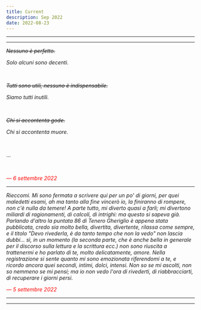 ```yaml
---
title: Current
description: Sep 2022
date: 2022-08-23
---
```


---
---

*<del>Nessuno è perfetto.*

*Solo alcuni sono decenti.*

&nbsp;

*<del>Tutti sono utili, nessuno è indispensabile.*

*Siamo tutti inutili.*

&nbsp;

*<del>Chi si accontenta gode.*

*Chi si accontenta muore.*

&nbsp;

...

&nbsp;

<span style="color:red">*— 6 settembre 2022*</span>

---

*Rieccomi. Mi sono fermata a scrivere qui per un po' di giorni, per quei maledetti esami, ah ma tanto alla fine vincerò io, la finiranno di rompere, non c'è nulla da temere! A parte tutto, mi diverto quasi a farli; mi divertono miliardi di ragionamenti, di calcoli, di intrighi: ma questo si sapeva già. Parlando d'altro la puntata 86 di Tenero Gheriglio è appena stata pubblicata, credo sia molto bella, divertita, divertente, rilassa come sempre, e il titolo "Devo rivederla, è da tanto tempo che non la vedo" non lascia dubbi... sì, in un momento (la seconda parte, che è anche bella in generale per il discorso sulla lettura e la scrittura ecc.) non sono riuscita a trattenermi e ho parlato di te, molto delicatamente, amore. Nella registrazione si sente quanto mi sono emozionata riferendomi a te, e ricordo ancora quei secondi, intimi, dolci, intensi. Non so se mi ascolti, non so nemmeno se mi pensi; ma io non vedo l'ora di rivederti, di riabbracciarti, di recuperare i giorni persi.*

<span style="color:red">*— 5 settembre 2022*</span>

---
---
